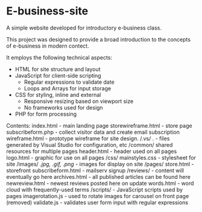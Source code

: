 # E-business-site
A simple website developed for introductory e-business class.

This project was designed to provide a broad introduction to the concepts of e-business in modern contect.

It employs the following technical aspects:
- HTML for site structure and layout
- JavaScript for client-side scripting
  - Regular expressions to validate date
  - Loops and Arrays for input storage
- CSS for styling, inline and external
  - Responsive resizing based on viewport size
  - No frameworks used for design
- PHP for form processing

Contents:
index.html - main landing page
storewireframe.html - store page
subscribeform.php - collect visitor data and create email subscription
wireframe.html - prototype wireframe for site design.
/.vs/
  *.* - files generated by Visual Studio for configuration, etc
/common/ shared resources for multiple pages
  header.html - header used on all pages
  logo.html - graphic for use on all pages
/css/
  mainstyles.css - stylesheet for site
/images/
  _.jpg, .gif, .png_ - images for display on site
/pages/
  store.html - storefront
  subscribeform.html - mailserv signup
/reviews/ - content will eventually go here
  archives.html - all published articles can be found here
  newreview.html - newest reviews posted here on update
  words.html - word cloud with frequently-used terms
/scripts/ - JavaScript scripts used by pages
  imagerotation.js - used to rotate images for carousel on front page (removed)
  validate.js - validates user form input with regular expressions
  
  
